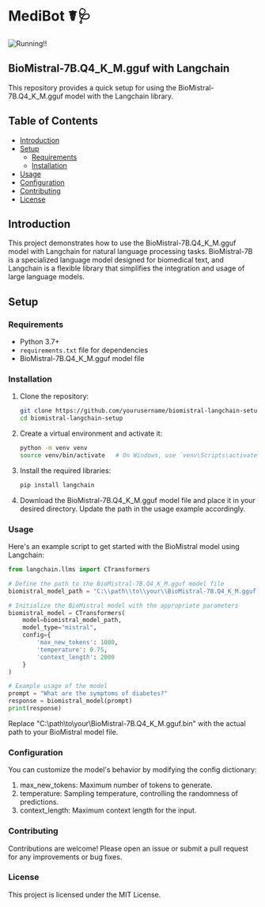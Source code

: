 # MediBot ☤🩺

![Running!!](https://github.com/aditya26062003/MediBot/blob/main/Screenshot%20(4).png)

## BioMistral-7B.Q4_K_M.gguf with Langchain

This repository provides a quick setup for using the BioMistral-7B.Q4_K_M.gguf model with the Langchain library.

## Table of Contents
- [Introduction](#introduction)
- [Setup](#setup)
  - [Requirements](#requirements)
  - [Installation](#installation)
- [Usage](#usage)
- [Configuration](#configuration)
- [Contributing](#contributing)
- [License](#license)

## Introduction

This project demonstrates how to use the BioMistral-7B.Q4_K_M.gguf model with Langchain for natural language processing tasks. BioMistral-7B is a specialized language model designed for biomedical text, and Langchain is a flexible library that simplifies the integration and usage of large language models.

## Setup

### Requirements

- Python 3.7+
- `requirements.txt` file for dependencies
- BioMistral-7B.Q4_K_M.gguf model file

### Installation

1. Clone the repository:
   ```bash
   git clone https://github.com/yourusername/biomistral-langchain-setup.git
   cd biomistral-langchain-setup
   ```
2. Create a virtual environment and activate it:
   ```bash
   python -m venv venv
   source venv/bin/activate   # On Windows, use `venv\Scripts\activate`
   ```
3. Install the required libraries:
   ```bash
   pip install langchain
   ```
4. Download the BioMistral-7B.Q4_K_M.gguf model file and place it in your desired directory. Update the path in the usage example accordingly.

### Usage
Here's an example script to get started with the BioMistral model using Langchain:
```python
from langchain.llms import CTransformers

# Define the path to the BioMistral-7B.Q4_K_M.gguf model file
biomistral_model_path = "C:\\path\\to\\your\\BioMistral-7B.Q4_K_M.gguf.bin"

# Initialize the BioMistral model with the appropriate parameters
biomistral_model = CTransformers(
    model=biomistral_model_path,
    model_type="mistral",
    config={
        'max_new_tokens': 1000,
        'temperature': 0.75,
        'context_length': 2000
    }
)

# Example usage of the model
prompt = "What are the symptoms of diabetes?"
response = biomistral_model(prompt)
print(response)
```
Replace "C:\\path\\to\\your\\BioMistral-7B.Q4_K_M.gguf.bin" with the actual path to your BioMistral model file.


### Configuration
You can customize the model's behavior by modifying the config dictionary:

1. max_new_tokens: Maximum number of tokens to generate.
2. temperature: Sampling temperature, controlling the randomness of predictions.
3. context_length: Maximum context length for the input.

### Contributing
Contributions are welcome! Please open an issue or submit a pull request for any improvements or bug fixes.

### License
This project is licensed under the MIT License. 

